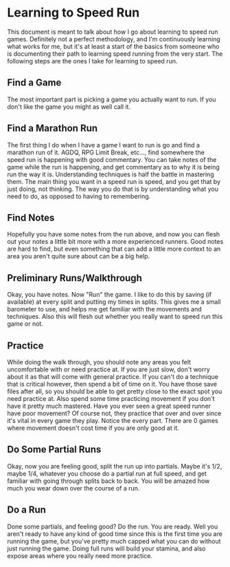 # Learning to Speed Run

This document is meant to talk about how I go about learning to speed run games.
Definitely not a perfect methodology, and I'm continuously learning what works
for me, but it's at least a start of the basics from someone who is documenting
their path to learning speed running from the very start. The following steps
are the ones I take for learning to speed run.

## Find a Game

The most important part is picking a game you actually want to run. If you don't
like the game you might as well call it.

## Find a Marathon Run

The first thing I do when I have a game I want to run is go and find a marathon
run of it. AGDQ, RPG Limit Break, etc..., find somewhere the speed run is
happening with good commentary. You can take notes of the game while the run is
happening, and get commentary as to why it is being run the way it is.
Understanding techniques is half the battle in mastering them. The main thing
you want in a speed run is speed, and you get that by just doing, not thinking.
The way you do that is by understanding what you need to do, as opposed to
having to remembering.

## Find Notes

Hopefully you have some notes from the run above, and now you can flesh out your
notes a little bit more with a more experienced runners. Good notes are hard to
find, but even something that can add a little more context to an area you
aren't quite sure about can be a big help.

## Preliminary Runs/Walkthrough

Okay, you have notes. Now "Run" the game. I like to do this by saving (if
available) at every split and putting my times in splits. This gives me a small
barometer to use, and helps me get familiar with the movements and techniques.
Also this will flesh out whether you really want to speed run this game or not.

## Practice

While doing the walk through, you should note any areas you felt uncomfortable
with or need practice at. If you are just slow, don't worry about it as that
will come with general practice. If you can't do a technique that is critical
however, then spend a bit of time on it. You have those save files after all, so
you should be able to get pretty close to the exact spot you need practice at.
Also spend some time practicing movement if you don't have it pretty much
mastered. Have you ever seen a great speed runner have poor movement? Of course
not, they practice that over and over since it's vital in every game they play.
Notice the every part. There are 0 games where movement doesn't cost time if you
are only good at it.

## Do Some Partial Runs

Okay, now you are feeling good, split the run up into partials. Maybe it's 1/2,
maybe 1/4, whatever you choose do a partial run at full speed, and get familiar
with going through splits back to back. You will be amazed how much you wear
down over the course of a run.

## Do a Run

Done some partials, and feeling good? Do the run. You are ready. Well you aren't
ready to have any kind of good time since this is the first time you are running
the game, but you've pretty much capped what you can do without just running the
game. Doing full runs will build your stamina, and also expose areas where you
really need more practice.